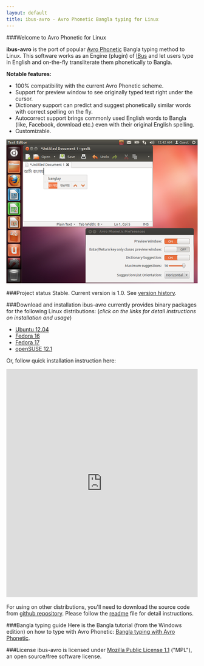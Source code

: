 ```yaml
---
layout: default
title: ibus-avro - Avro Phonetic Bangla typing for Linux
---
```


###Welcome to Avro Phonetic for Linux

**ibus-avro** is the port of popular [Avro Phonetic](http://www.omicronlab.com/avro-keyboard.html) Bangla typing method to Linux. This software works as an Engine (plugin) of [IBus](http://code.google.com/p/ibus/) and let users type in English and on-the-fly transliterate them phonetically to Bangla. 

**Notable features:**

* 100% compatibility with the current Avro Phonetic scheme.
* Support for preview window to see originally typed text right under the cursor.
* Dictionary support can predict and suggest phonetically similar words with correct spelling on the fly.
* Autocorrect support brings commonly used English words to Bangla (like, Facebook, download etc.) even with their original English spelling.
* Customizable.

 ![ibus-avro on Ubuntu](/images/screenshot.png "ibus-avro on Ubuntu")

###Project status
Stable. Current version is 1.0. See [version history](/history.html).

###Download and installation
ibus-avro currently provides binary packages for the following Linux distributions: (*click on the links for detail instructions on installation and usage*)

* [Ubuntu 12.04](/ubuntu_12.04.html)
* [Fedora 16](/fedora_16.html)
* [Fedora 17](/fedora_17.html)
* [openSUSE 12.1](/opensuse_12.1.html)


Or, follow quick installation instruction here:

<iframe width="100%" height="600" frameborder="0" src="http://software.opensuse.org/download/package.iframe?project=home:sarimkhan&package=ibus-avro&fcolor=EAEAEA&hcolor=B5E853&acolor=B5E853&bcolor=151515">hojoborolo</iframe>


For using on other distributions, you'll need to download the source code from [github repository](https://github.com/sarim/ibus-avro). Please follow the [readme](https://github.com/sarim/ibus-avro/blob/master/README.md) file for detail instructions.


###Bangla typing guide
Here is the Bangla tutorial (from the Windows edition) on how to type with Avro Phonetic: [Bangla typing with Avro Phonetic](http://www.omicronlab.com/download/pdf/Bangla%20Typing%20with%20Avro%20Phonetic.pdf).

###License
ibus-avro is licensed under [Mozilla Public License 1.1](https://github.com/sarim/ibus-avro/blob/master/MPL-1.1.txt) ("MPL"), an open source/free software license.



